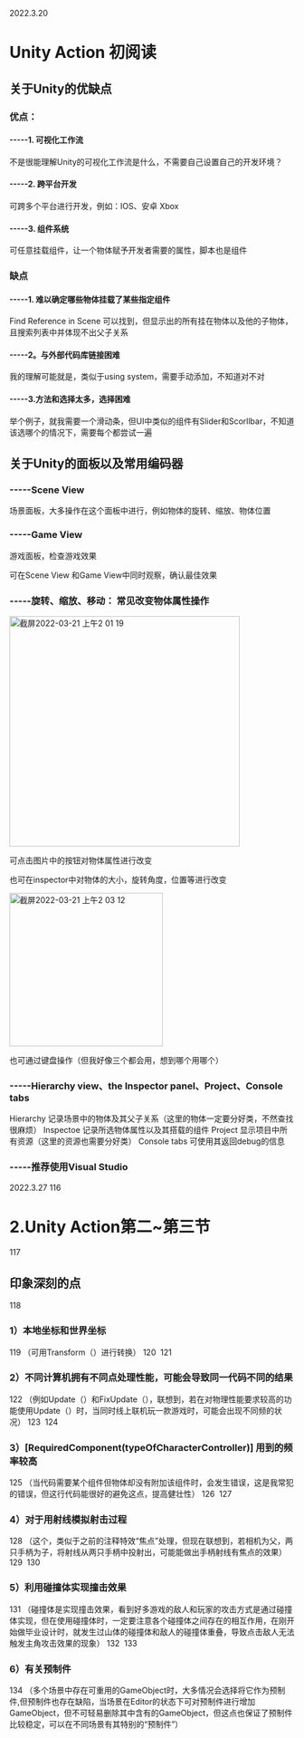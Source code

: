 2022.3.20
#  Unity Action 初阅读
## <txt color = orange>关于Unity的优缺点</txt>
### 优点：
#### -----1. 可视化工作流
不是很能理解Unity的可视化工作流是什么，不需要自己设置自己的开发环境？

#### -----2. 跨平台开发
可跨多个平台进行开发，例如：IOS、安卓 Xbox

#### -----3. 组件系统
可任意挂载组件，让一个物体赋予开发者需要的属性，脚本也是组件

### 缺点
#### -----1. 难以确定哪些物体挂载了某些指定组件
Find Reference in Scene 可以找到，但显示出的所有挂在物体以及他的子物体，且搜索列表中并体现不出父子关系

#### -----2。与外部代码库链接困难
我的理解可能就是，类似于using system，需要手动添加，不知道对不对

#### -----3.方法和选择太多，选择困难
举个例子，就我需要一个滑动条，但UI中类似的组件有Slider和Scorllbar，不知道该选哪个的情况下，需要每个都尝试一遍

## <txt color = orange>关于Unity的面板以及常用编码器</txt>
### -----Scene View 
场景面板，大多操作在这个面板中进行，例如物体的旋转、缩放、物体位置
### -----Game View
游戏面板，检查游戏效果

可在Scene View 和Game View中同时观察，确认最佳效果

### -----旋转、缩放、移动： 常见改变物体属性操作
<img width="407" alt="截屏2022-03-21 上午2 01 19" src="https://user-images.githubusercontent.com/97930502/159176060-b9390bd5-e757-4566-a418-3d8b393438e8.png">
<p>可点击图片中的按钮对物体属性进行改变</p>

也可在inspector中对物体的大小，旋转角度，位置等进行改变

<img width="271" alt="截屏2022-03-21 上午2 03 12" src="https://user-images.githubusercontent.com/97930502/159176120-1aa15920-399a-4a29-9e50-9f97fdc11f6c.png">

也可通过键盘操作（但我好像三个都会用，想到哪个用哪个）

### -----Hierarchy view、the Inspector panel、Project、Console tabs
Hierarchy 记录场景中的物体及其父子关系（这里的物体一定要分好类，不然查找很麻烦）
Inspectoe 记录所选物体属性以及其搭载的组件
Project 显示项目中所有资源（这里的资源也需要分好类）
Console tabs 可使用其返回debug的信息

### -----推荐使用Visual Studio


2022.3.27
116
# 2.Unity Action第二~第三节
117
## 印象深刻的点
118
### 1）本地坐标和世界坐标
119
（可用Transform（）进行转换）
120
​
121
### 2）不同计算机拥有不同点处理性能，可能会导致同一代码不同的结果
122
（例如Update（）和FixUpdate（），联想到，若在对物理性能要求较高的功能使用Update（）时，当同时线上联机玩一款游戏时，可能会出现不同频的状况）
123
​
124
### 3）[RequiredComponent(typeOfCharacterController)] 用到的频率较高
125
（当代码需要某个组件但物体却没有附加该组件时，会发生错误，这是我常犯的错误，但这行代码能很好的避免这点，提高健壮性）
126
​
127
### 4）对于用射线模拟射击过程
128
（这个，类似于之前的注释特效“焦点”处理，但现在联想到，若相机为父，两只手柄为子，将射线从两只手柄中投射出，可能能做出手柄射线有焦点的效果）
129
​
130
### 5）利用碰撞体实现撞击效果
131
（碰撞体是实现撞击效果，看到好多游戏的敌人和玩家的攻击方式是通过碰撞体实现，但在使用碰撞体时，一定要注意各个碰撞体之间存在的相互作用，在刚开始做毕业设计时，就发生过山体的碰撞体和敌人的碰撞体重叠，导致点击敌人无法触发主角攻击效果的现象）
132
​
133
### 6）有关预制件
134
（多个场景中存在可重用的GameObject时，大多情况会选择将它作为预制件,但预制件也存在缺陷，当场景在Editor的状态下可对预制件进行增加GameObject，但不可轻易删除其中含有的GameObject，但这点也保证了预制件比较稳定，可以在不同场景有其特别的“预制件”）
